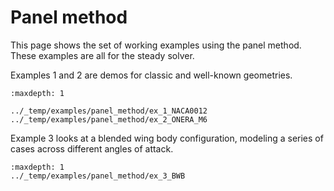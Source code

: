 # Panel method

This page shows the set of working examples using the panel method. 
These examples are all for the steady solver.

Examples 1 and 2 are demos for classic and well-known geometries.

```{toctree}
:maxdepth: 1

../_temp/examples/panel_method/ex_1_NACA0012
../_temp/examples/panel_method/ex_2_ONERA_M6
```

Example 3 looks at a blended wing body configuration, modeling 
a series of cases across different angles of attack. 

```{toctree}
:maxdepth: 1
../_temp/examples/panel_method/ex_3_BWB
```